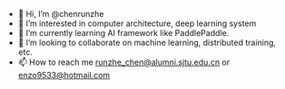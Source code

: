 - 👋 Hi, I’m @chenrunzhe
- 👀 I’m interested in computer architecture, deep learning system
- 🌱 I’m currently learning AI framework like PaddlePaddle.
- 💞️ I’m looking to collaborate on machine learning, distributed training, etc. 
- 📫 How to reach me runzhe_chen@alumni.sjtu.edu.cn or enzo9533@hotmail.com

<!---
runzhech/runzhech is a ✨ special ✨ repository because its `README.md` (this file) appears on your GitHub profile.
You can click the Preview link to take a look at your changes.
--->
